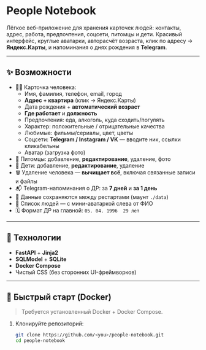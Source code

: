 # People Notebook

Лёгкое веб-приложение для хранения карточек людей: контакты, адрес, работа, предпочтения, соцсети, питомцы и дети. Красивый интерфейс, круглые аватарки, авторасчёт возраста, клик по адресу → **Яндекс.Карты**, и напоминания о днях рождения в **Telegram**.

---

## ✨ Возможности

- 🧑‍💼 Карточка человека:
  - Имя, фамилия, телефон, email, город
  - **Адрес + квартира** (клик → Яндекс.Карты)
  - Дата рождения + **автоматический возраст**
  - **Где работает** и **должность**
  - Предпочтения: еда, алкоголь, куда сходить/погулять
  - Характер: положительные / отрицательные качества
  - Любимые: фильмы/сериалы, цвет, цветы
  - Соцсети: **Telegram / Instagram / VK** — вводите ник, ссылки кликабельны
  - Аватар (загрузка фото)
- 🐶 Питомцы: добавление, **редактирование**, удаление, фото
- 👶 Дети: добавление, **редактирование**, удаление
- 🗑️ Удаление человека — **вычищает всё**, включая связанные записи и файлы
- 📬 Telegram-напоминания о ДР: за **7 дней** и **за 1 день**
- 💾 Данные сохраняются между рестартами (маунт `./data`)
- 🧭 Список людей — с мини-аватаркой слева от ФИО
- 🗓 Формат ДР на главной: `05. 04. 1996  29 лет`

---

## 🧱 Технологии

- **FastAPI** + **Jinja2**
- **SQLModel** + **SQLite**
- **Docker Compose**
- Чистый CSS (без сторонних UI-фреймворков)

---

## 🚀 Быстрый старт (Docker)

> Требуется установленный Docker + Docker Compose.

1. Клонируйте репозиторий:
   ```bash
   git clone https://github.com/<you>/people-notebook.git
   cd people-notebook
